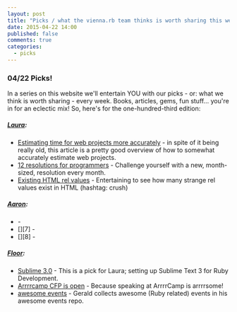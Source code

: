 ```yaml
---
layout: post
title: "Picks / what the vienna.rb team thinks is worth sharing this week"
date: 2015-04-22 14:00
published: false
comments: true
categories:
  - picks
---
```


### 04/22 Picks!

In a series on this website we'll entertain YOU with our picks - or: what we think is worth sharing - every week.
Books, articles, gems, fun stuff... you're in for an eclectic mix! So, here's for the one-hundred-third edition:

##### [Laura][1]:
- [Estimating time for web projects more accurately][2] - in spite of it being really old, this article is a pretty good overview of how to somewhat accurately estimate web projects.
- [12 resolutions for programmers][3] - Challenge yourself with a new, month-sized, resolution every month.
- [Existing HTML rel values][4] - Entertaining to see how many strange rel values exist in HTML (hashtag: crush)

##### [Aaron][5]:
- [][6] -
- [][7] -
- [][8] -


##### [Floor][9]:
- [Sublime 3.0][10] -  This is a pick for Laura; setting up Sublime Text 3 for Ruby Development.
- [Arrrrcamp CFP is open][11] - Because speaking at ArrrrCamp is arrrrsome!
- [awesome events][12] - Gerald collects awesome (Ruby related) events in his awesome events repo.


[1]: http://www.twitter.com/alicetragedy
[2]: http://www.thesambarnes.com/digital-project-management/estimating-time-for-web-projects-more-accurately-part-2/
[3]: http://matt.might.net/articles/programmers-resolutions/
[4]: http://microformats.org/wiki/existing-rel-values
[5]: http://www.twitter.com/mraaroncruz
[6]:
[7]:
[9]: http://www.twitter.com/floordrees
[10]: http://www.rubyflow.com/p/i4zps2-set-up-sublime-text-3-for-ruby-development
[11]: http://2015.arrrrcamp.be/cfp/
[12]: https://github.com/planetruby/awesome-events
